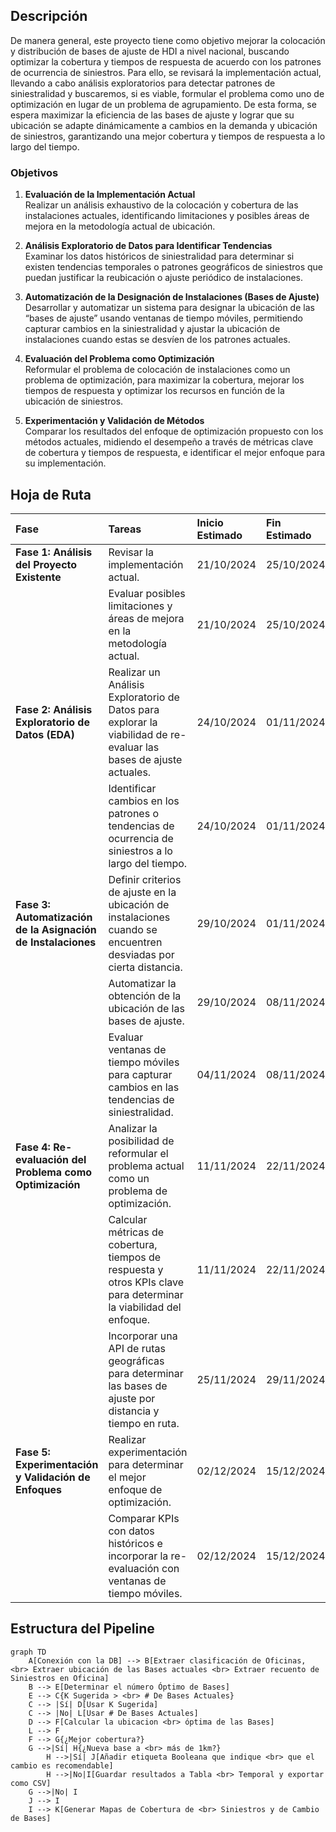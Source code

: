 
## **Descripción**
De manera general, este proyecto tiene como objetivo mejorar la colocación y distribución de bases de ajuste de HDI a nivel nacional, buscando optimizar la cobertura y tiempos de respuesta de acuerdo con los patrones de ocurrencia de siniestros. Para ello, se revisará la implementación actual, llevando a cabo análisis exploratorios para detectar patrones de siniestralidad y buscaremos, si es viable, formular el problema como uno de optimización en lugar de un problema de agrupamiento. De esta forma, se espera maximizar la eficiencia de las bases de ajuste y lograr que su ubicación se adapte dinámicamente a cambios en la demanda y ubicación de siniestros, garantizando una mejor cobertura y tiempos de respuesta a lo largo del tiempo.

### **Objetivos**

1. **Evaluación de la Implementación Actual**  
    Realizar un análisis exhaustivo de la colocación y cobertura de las instalaciones actuales, identificando limitaciones y posibles áreas de mejora en la metodología actual de ubicación.
    
2. **Análisis Exploratorio de Datos para Identificar Tendencias**  
    Examinar los datos históricos de siniestralidad para determinar si existen tendencias temporales o patrones geográficos de siniestros que puedan justificar la reubicación o ajuste periódico de instalaciones.
    
3. **Automatización de la Designación de Instalaciones (Bases de Ajuste)**  
    Desarrollar y automatizar un sistema para designar la ubicación de las “bases de ajuste” usando ventanas de tiempo móviles, permitiendo capturar cambios en la siniestralidad y ajustar la ubicación de instalaciones cuando estas se desvíen de los patrones actuales.
    
4. **Evaluación del Problema como Optimización**  
    Reformular el problema de colocación de instalaciones como un problema de optimización, para maximizar la cobertura, mejorar los tiempos de respuesta y optimizar los recursos en función de la ubicación de siniestros.
    
5. **Experimentación y Validación de Métodos**  
    Comparar los resultados del enfoque de optimización propuesto con los métodos actuales, midiendo el desempeño a través de métricas clave de cobertura y tiempos de respuesta, e identificar el mejor enfoque para su implementación.



## **Hoja de Ruta**

| **Fase**                                                     | **Tareas**                                                                                                         | **Inicio Estimado** | Fin Estimado | Estado                                             |
| :----------------------------------------------------------- | :----------------------------------------------------------------------------------------------------------------- | :------------------ | :----------- | -------------------------------------------------- |
| **Fase 1: Análisis del Proyecto Existente**                  | Revisar la implementación actual.                                                                                  | 21/10/2024          | 25/10/2024   | <span style="color: 	#2ea835;">Completado<span>    |
|                                                              | Evaluar posibles limitaciones y áreas de mejora en la metodología actual.                                          | 21/10/2024          | 25/10/2024   | <span style="color: 	#2ea835;">Completado<span>    |
| **Fase 2: Análisis Exploratorio de Datos (EDA)**             | Realizar un Análisis Exploratorio de Datos para explorar la viabilidad de re-evaluar las bases de ajuste actuales. | 24/10/2024          | 01/11/2024   | <span style="color: 	#2ea835;">Completado<span>    |
|                                                              | Identificar cambios en los patrones o tendencias de ocurrencia de siniestros a lo largo del tiempo.                | 24/10/2024          | 01/11/2024   | <span style="color: 	#2ea835;">Completado<span>    |
| **Fase 3: Automatización de la Asignación de Instalaciones** | Definir criterios de ajuste en la ubicación de instalaciones cuando se encuentren desviadas por cierta distancia.  | 29/10/2024          | 01/11/2024   | <span style="color: 	#2ea835;">Completado<span>    |
|                                                              | Automatizar la obtención de la ubicación de las bases de ajuste.                                                   | 29/10/2024          | 08/11/2024   | <span style="color: 	#2ea835;">Completado<span>    |
|                                                              | Evaluar ventanas de tiempo móviles para capturar cambios en las tendencias de siniestralidad.                      | 04/11/2024          | 08/11/2024   | <span style="color: 	#2ea835;">Completado<span>    |
| **Fase 4: Re-evaluación del Problema como Optimización**     | Analizar la posibilidad de reformular el problema actual como un problema de optimización.                         | 11/11/2024          | 22/11/2024   | <span style="color:  #01aade;">En Progreso<span>   |
|                                                              | Calcular métricas de cobertura, tiempos de respuesta y otros KPIs clave para determinar la viabilidad del enfoque. | 11/11/2024          | 22/11/2024   | <span style="color:  #01aade;">En Progreso<span>   |
|                                                              | Incorporar una API de rutas geográficas para determinar las bases de ajuste por distancia y tiempo en ruta.        | 25/11/2024          | 29/11/2024   | <span style="color:  	#9b9b9b;">Por Comenzar<span> |
| **Fase 5: Experimentación y Validación de Enfoques**         | Realizar experimentación para determinar el mejor enfoque de optimización.                                         | 02/12/2024          | 15/12/2024   | <span style="color:  	#9b9b9b;">Por Comenzar<span> |
|                                                              | Comparar KPIs con datos históricos e incorporar la re-evaluación con ventanas de tiempo móviles.                   | 02/12/2024          | 15/12/2024   | <span style="color:  	#9b9b9b;">Por Comenzar<span> |


## **Estructura del Pipeline**


```mermaid
graph TD
	A[Conexión con la DB] --> B[Extraer clasificación de Oficinas, <br> Extraer ubicación de las Bases actuales <br> Extraer recuento de Siniestros en Oficina] 
	B --> E[Determinar el número Óptimo de Bases]
	E --> C{K Sugerida > <br> # De Bases Actuales}
	C --> |Sí| D[Usar K Sugerida]
	C --> |No| L[Usar # De Bases Actuales]
	D --> F[Calcular la ubicacion <br> óptima de las Bases]
	L --> F
	F --> G{¿Mejor cobertura?}
	G -->|Sí| H{¿Nueva base a <br> más de 1km?} 
		H -->|Sí| J[Añadir etiqueta Booleana que indique <br> que el cambio es recomendable]
		H -->|No|I[Guardar resultados a Tabla <br> Temporal y exportar como CSV] 
	G -->|No| I
	J --> I
	I --> K[Generar Mapas de Cobertura de <br> Siniestros y de Cambio de Bases]
```




